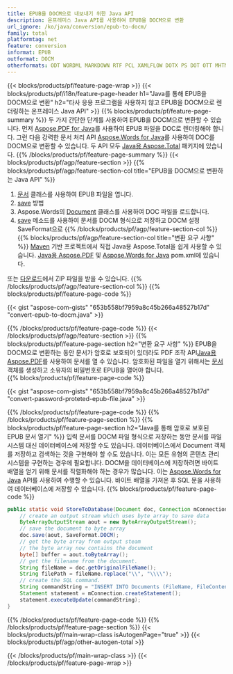 ```yaml
---
title: EPUB을 DOCM으로 내보내기 위한 Java API
description: 온프레미스 Java API를 사용하여 EPUB을 DOCM으로 변환
url_ignore: /ko/java/conversion/epub-to-docm/
family: total
platformtag: net
feature: conversion
informat: EPUB
outformat: DOCM
otherformats: ODT WORDML MARKDOWN RTF PCL XAMLFLOW DOTX PS DOT OTT MHTML DOTM
---
```

{{< blocks/products/pf/feature-page-wrap >}}
{{< blocks/products/pf/i18n/feature-page-header h1="Java를 통해 EPUB을 DOCM으로 변환" h2="타사 응용 프로그램을 사용하지 않고 EPUB을 DOCM으로 렌더링하는 온프레미스 Java API" >}}
{{% blocks/products/pf/feature-page-summary %}}
두 가지 간단한 단계를 사용하여 EPUB을 DOCM으로 변환할 수 있습니다. 먼저 [Aspose.PDF for Java](https://products.aspose.com/pdf/java/)를 사용하여 EPUB 파일을 DOC로 렌더링해야 합니다. 그런 다음 강력한 문서 처리 API [Aspose.Words for Java](https://products.aspose.com/words/java/)를 사용하여 DOC를 DOCM으로 변환할 수 있습니다. 두 API 모두 [Java용 Aspose.Total](https://products.aspose.com/total/java/) 패키지에 있습니다.
{{% /blocks/products/pf/feature-page-summary  %}}
{{< blocks/products/pf/agp/feature-section >}}
{{% blocks/products/pf/agp/feature-section-col title="EPUB을 DOCM으로 변환하는 Java API" %}}
1. [문서](https://reference.aspose.com/pdf/java/com.aspose.pdf/Document) 클래스를 사용하여 EPUB 파일을 엽니다.
2. [save](https://reference.aspose.com/pdf/java/com.aspose.pdf/Document#save-java.lang.String-com.aspose.pdf.SaveOptions- ) 방법
3. Aspose.Words의 [Document](https://reference.aspose.com/words/java/com.aspose.words/Document) 클래스를 사용하여 DOC 파일을 로드합니다.
4. [save](https://reference.aspose.com/words/java/com.aspose.words/Document#save(java.lang.String,int)) 메소드를 사용하여 문서를 DOCM 형식으로 저장하고 DOCM 설정 SaveFormat으로
{{% /blocks/products/pf/agp/feature-section-col %}}
{{% blocks/products/pf/agp/feature-section-col title="변환 요구 사항" %}}
[Maven](https://releases.aspose.com/total/java/) 기반 프로젝트에서 직접 Java용 Aspose.Total을 쉽게 사용할 수 있습니다. [Java용 Aspose.PDF](https://docs.aspose.com/pdf/java/installation/) 및 [Aspose.Words for Java](https://docs.aspose.com/words/java/installation/) pom.xml에 있습니다.

또는 [다운로드](https://releases.aspose.com/total/java)에서 ZIP 파일을 받을 수 있습니다.
{{% /blocks/products/pf/agp/feature-section-col %}}
{{% blocks/products/pf/feature-page-code %}}
{{< gist "aspose-com-gists" "653b558bf7959a8c45b266a48527b17d" "convert-epub-to-docm.java" >}}
{{% /blocks/products/pf/feature-page-code %}}
{{< /blocks/products/pf/agp/feature-section >}}
{{% blocks/products/pf/feature-page-section  h2="변환 요구 사항" %}}
EPUB을 DOCM으로 변환하는 동안 문서가 암호로 보호되어 있더라도 PDF 조작 API[Java용 Aspose.PDF](https://docs.aspose.com/pdf/java/installation/)를 사용하여 문서를 열 수 있습니다. 암호화된 파일을 열기 위해서는 [문서](https://reference.aspose.com/pdf/java/com.aspose.pdf/Document) 객체를 생성하고 소유자의 비밀번호로 EPUB을 열어야 합니다.  
{{% blocks/products/pf/feature-page-code %}}
{{< gist "aspose-com-gists" "653b558bf7959a8c45b266a48527b17d" "convert-password-proteted-epub-file.java" >}}
{{% /blocks/products/pf/feature-page-code  %}}
{{% /blocks/products/pf/feature-page-section %}}
{{% blocks/products/pf/feature-page-section  h2="Java를 통해 암호로 보호된 EPUB 문서 열기" %}}
입력 문서를 DOCM 파일 형식으로 저장하는 동안 문서를 파일 시스템 대신 데이터베이스에 저장할 수도 있습니다. 데이터베이스에서 Document 객체를 저장하고 검색하는 것을 구현해야 할 수도 있습니다. 이는 모든 유형의 콘텐츠 관리 시스템을 구현하는 경우에 필요합니다. DOCM을 데이터베이스에 저장하려면 바이트 배열을 얻기 위해 문서를 직렬화해야 하는 경우가 많습니다. 이는 [Aspose.Words for Java](https://products.aspose.com/words/Java/) API를 사용하여 수행할 수 있습니다. 바이트 배열을 가져온 후 SQL 문을 사용하여 데이터베이스에 저장할 수 있습니다. 
{{% blocks/products/pf/feature-page-code %}}

```java
public static void StoreToDatabase(Document doc, Connection mConnection) throws Exception {
    // create an output stream which uses byte array to save data
    ByteArrayOutputStream aout = new ByteArrayOutputStream();
    // save the document to byte array
    doc.save(aout, SaveFormat.DOCM);
    // get the byte array from output steam
    // the byte array now contains the document
    byte[] buffer = aout.toByteArray();
    // get the filename from the document.
    String fileName = doc.getOriginalFileName();
    String filePath = fileName.replace("\\", "\\\\");
    // create the SQL command.
    String commandString = "INSERT INTO Documents (FileName, FileContent) VALUES('" + filePath + "', '" + buffer + "')";
    Statement statement = mConnection.createStatement();
    statement.executeUpdate(commandString);
}  
```

{{% /blocks/products/pf/feature-page-code  %}}
{{% /blocks/products/pf/feature-page-section %}}
{{< blocks/products/pf/main-wrap-class isAutogenPage="true" >}}
{{< blocks/products/pf/agp/other-autogen-total >}}

{{< /blocks/products/pf/main-wrap-class >}}
{{< /blocks/products/pf/feature-page-wrap >}}